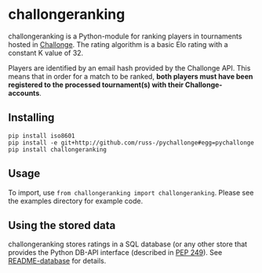 # challongeranking

challongeranking is a Python-module for ranking players in tournaments hosted in [Challonge](https://www.challonge.com). The rating algorithm is a basic Elo rating with a constant K value of 32.

Players are identified by an email hash provided by the Challonge API. This means that in order for a match to be
ranked, **both players must have been registered to the processed tournament(s) with their Challonge-accounts**.

## Installing
```
pip install iso8601
pip install -e git+http://github.com/russ-/pychallonge#egg=pychallonge
pip install challongeranking
```

## Usage
To import, use `from challongeranking import challongeranking`.
Please see the examples directory for example code.

## Using the stored data
challongeranking stores ratings in a SQL database (or any other store
that provides the Python DB-API interface (described in [PEP 249](https://www.python.org/dev/peps/pep-0249/)).
See [README-database](README-database.md) for details.
